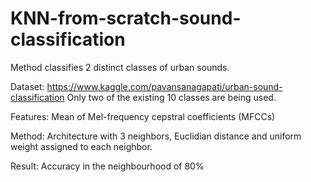 # KNN-from-scratch-sound-classification

Method classifies 2 distinct classes of urban sounds. 

 Dataset: https://www.kaggle.com/pavansanagapati/urban-sound-classification
          Only two of the existing 10 classes are being used.
         
Features: Mean of Mel-frequency cepstral coefficients (MFCCs) 

  Method: Architecture with 3 neighbors, Euclidian distance and uniform weight assigned to each neighbor.    
  
  Result: Accuracy in the neighbourhood of 80% 


